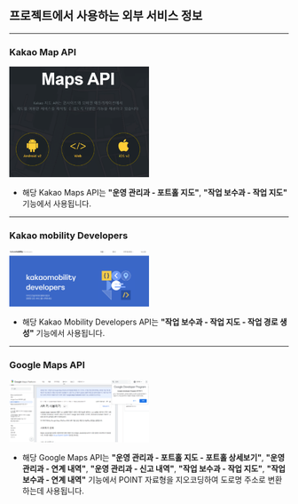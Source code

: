 ## 프로젝트에서 사용하는 외부 서비스 정보
---

### Kakao Map API
<a href="https://apis.map.kakao.com/">
    <img src="./src/kakaomaps.png" width="50%" height="50%" alt="KakaoMapsImage"/>
</a>

- 해당 Kakao Maps API는 **"운영 관리과 - 포트홀 지도"**, **"작업 보수과 - 작업 지도"** 기능에서 사용됩니다. 
---

### Kakao mobility Developers
<a href="https://developers.kakaomobility.com">
    <img src="./src/kakaodevelopers.png" width="50%" height="50%" alt="KakaoDevelopersImage"/>
</a>

- 해당 Kakao Mobility Developers API는 **"작업 보수과 - 작업 지도 - 작업 경로 생성"** 기능에서 사용됩니다.

---
### Google Maps API
<a href="https://developers.google.com/maps/documentation/javascript/get-api-key?hl=k">
    <img src="./src/googlemaps.png" width="50%" height="50%" alt="GoogleMapsImage"/>
</a>

- 해당 Google Maps API는 **"운영 관리과 - 포트홀 지도 - 포트홀 상세보기"**, **"운영 관리과 - 연계 내역"**, **"운영 관리과 - 신고 내역"**, **"작업 보수과 - 작업 지도"**, **"작업 보수과 - 연계 내역"** 기능에서 POINT 자료형을 지오코딩하여 도로명 주소로 변환하는데 사용됩니다.